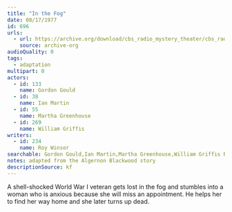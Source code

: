 ```yaml
---
title: "In the Fog"
date: 08/17/1977
id: 696
urls: 
  - url: https://archive.org/download/cbs_radio_mystery_theater/cbs_radio_mystery_theater-0651-0700.zip/cbs_radio_mystery_theater-0651-0700%2Fcbsrmt_0696_in_the_fog.mp3
    source: archive-org
audioQuality: 0
tags: 
  - adaptation
multipart: 0
actors:  
  - id: 133
    name: Gordon Gould  
  - id: 38
    name: Ian Martin  
  - id: 55
    name: Martha Greenhouse  
  - id: 269
    name: William Griffis
writers:  
  - id: 234
    name: Roy Winsor
searchable: Gordon Gould,Ian Martin,Martha Greenhouse,William Griffis Roy Winsor
notes: adapted from the Algernon Blackwood story
descriptionSource: kf
---
```

A shell-shocked World War I veteran gets lost in the fog and stumbles into a woman who is anxious because she will miss an appointment. He helps her to find her way home and she later turns up dead.